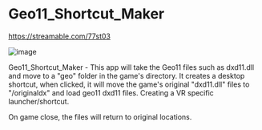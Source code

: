 # Geo11_Shortcut_Maker
https://streamable.com/77st03

![image](https://user-images.githubusercontent.com/98753696/178038000-27ae5772-c042-43fb-a351-d5db67bf1907.png)

Geo11_Shortcut_Maker -
This app will take the Geo11 files such as dxd11.dll and move to a "geo" folder in the game's directory. 
It creates a desktop shortcut, when clicked, it will move the game's original "dxd11.dll" files to "/originaldx" and 
load geo11 dxd11 files. Creating a VR specific launcher/shortcut.

On game close, the files will return to original locations. 
